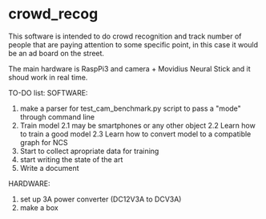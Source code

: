 # crowd_recog

This software is intended to do crowd recognition and track number of people that are paying attention to some specific point, in this case it would be an ad board on the street.

The main hardware is  RaspPi3 and camera + Movidius Neural Stick and it shoud work in real time.


TO-DO list:
SOFTWARE:
1. make a parser for test_cam_benchmark.py script to pass a "mode" through command line 
2. Train model
	2.1 may be smartphones or any other object
	2.2 Learn how to train a good model
	2.3 Learn how to convert model to a compatible graph for NCS
3. Start to collect apropriate data for training 
4. start writing the state of the art
5. Write a document
 

HARDWARE:
1. set up 3A power converter (DC12V3A to DCV3A)
2. make a box